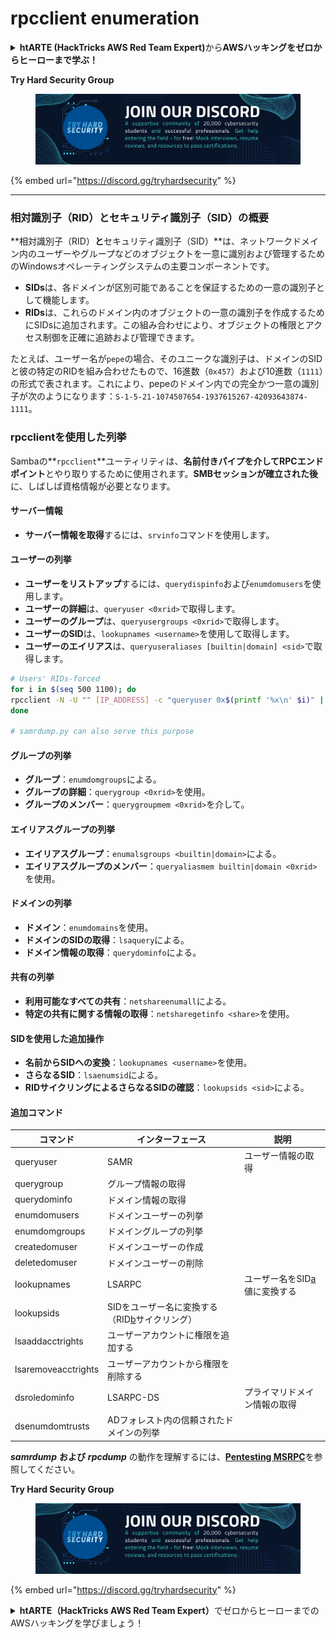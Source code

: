 # rpcclient enumeration

<details>

<summary><strong>htARTE (HackTricks AWS Red Team Expert)</strong>から<strong>AWSハッキングをゼロからヒーローまで学ぶ！</strong></summary>

* **サイバーセキュリティ企業**で働いていますか？ **HackTricksで会社を宣伝**してみたいですか？または、**最新バージョンのPEASSにアクセスしたり、HackTricksをPDFでダウンロード**したいですか？[**SUBSCRIPTION PLANS**](https://github.com/sponsors/carlospolop)をチェックしてください！
* [**The PEASS Family**](https://opensea.io/collection/the-peass-family)を発見し、独占的な[NFTs](https://opensea.io/collection/the-peass-family)コレクションをご覧ください
* [**公式PEASS＆HackTricksスウェグ**](https://peass.creator-spring.com)を手に入れましょう
* **[💬](https://emojipedia.org/speech-balloon/) [Discordグループ](https://discord.gg/hRep4RUj7f)**に参加するか、[telegramグループ](https://t.me/peass)に参加するか、**Twitter**で私をフォローする🐦[**@carlospolopm**](https://twitter.com/hacktricks_live)**。**
* **ハッキングトリックを共有するには、[hacktricksリポジトリ](https://github.com/carlospolop/hacktricks)と[hacktricks-cloudリポジトリ](https://github.com/carlospolop/hacktricks-cloud)にPRを提出してください。**

</details>

**Try Hard Security Group**

<figure><img src="/.gitbook/assets/telegram-cloud-document-1-5159108904864449420.jpg" alt=""><figcaption></figcaption></figure>

{% embed url="https://discord.gg/tryhardsecurity" %}

***

### 相対識別子（RID）とセキュリティ識別子（SID）の概要

**相対識別子（RID）**と**セキュリティ識別子（SID）**は、ネットワークドメイン内のユーザーやグループなどのオブジェクトを一意に識別および管理するためのWindowsオペレーティングシステムの主要コンポーネントです。

- **SIDs**は、各ドメインが区別可能であることを保証するための一意の識別子として機能します。
- **RIDs**は、これらのドメイン内のオブジェクトの一意の識別子を作成するためにSIDsに追加されます。この組み合わせにより、オブジェクトの権限とアクセス制御を正確に追跡および管理できます。

たとえば、ユーザー名が`pepe`の場合、そのユニークな識別子は、ドメインのSIDと彼の特定のRIDを組み合わせたもので、16進数（`0x457`）および10進数（`1111`）の形式で表されます。これにより、pepeのドメイン内での完全かつ一意の識別子が次のようになります：`S-1-5-21-1074507654-1937615267-42093643874-1111`。


### **rpcclientを使用した列挙**

Sambaの**`rpcclient`**ユーティリティは、**名前付きパイプを介してRPCエンドポイント**とやり取りするために使用されます。**SMBセッションが確立された後**に、しばしば資格情報が必要となります。

#### サーバー情報

* **サーバー情報を取得**するには、`srvinfo`コマンドを使用します。

#### ユーザーの列挙

* **ユーザーをリストアップ**するには、`querydispinfo`および`enumdomusers`を使用します。
* **ユーザーの詳細**は、`queryuser <0xrid>`で取得します。
* **ユーザーのグループ**は、`queryusergroups <0xrid>`で取得します。
* **ユーザーのSID**は、`lookupnames <username>`を使用して取得します。
* **ユーザーのエイリアス**は、`queryuseraliases [builtin|domain] <sid>`で取得します。
```bash
# Users' RIDs-forced
for i in $(seq 500 1100); do
rpcclient -N -U "" [IP_ADDRESS] -c "queryuser 0x$(printf '%x\n' $i)" | grep "User Name\|user_rid\|group_rid" && echo "";
done

# samrdump.py can also serve this purpose
```
#### グループの列挙

* **グループ**：`enumdomgroups`による。
* **グループの詳細**：`querygroup <0xrid>`を使用。
* **グループのメンバー**：`querygroupmem <0xrid>`を介して。

#### エイリアスグループの列挙

* **エイリアスグループ**：`enumalsgroups <builtin|domain>`による。
* **エイリアスグループのメンバー**：`queryaliasmem builtin|domain <0xrid>`を使用。

#### ドメインの列挙

* **ドメイン**：`enumdomains`を使用。
* **ドメインのSIDの取得**：`lsaquery`による。
* **ドメイン情報の取得**：`querydominfo`による。

#### 共有の列挙

* **利用可能なすべての共有**：`netshareenumall`による。
* **特定の共有に関する情報の取得**：`netsharegetinfo <share>`を使用。

#### SIDを使用した追加操作

* **名前からSIDへの変換**：`lookupnames <username>`を使用。
* **さらなるSID**：`lsaenumsid`による。
* **RIDサイクリングによるさらなるSIDの確認**：`lookupsids <sid>`による。

#### **追加コマンド**

| **コマンド**         | **インターフェース**                                                                                                                                     | **説明**                                                                                                                           |
| ------------------- | ------------------------------------------------------------------------------------------------------------------------------------------------- | ----------------------------------------------------------------------------------------------------------------------------------------- |
| queryuser           | SAMR                                                                                                                                              | ユーザー情報の取得                                                                                                                 |
| querygroup          | グループ情報の取得                                                                                                                        |                                                                                                                                           |
| querydominfo        | ドメイン情報の取得                                                                                                                       |                                                                                                                                           |
| enumdomusers        | ドメインユーザーの列挙                                                                                                                            |                                                                                                                                           |
| enumdomgroups       | ドメイングループの列挙                                                                                                                           |                                                                                                                                           |
| createdomuser       | ドメインユーザーの作成                                                                                                                              |                                                                                                                                           |
| deletedomuser       | ドメインユーザーの削除                                                                                                                              |                                                                                                                                           |
| lookupnames         | LSARPC                                                                                                                                            | ユーザー名をSID[a](https://learning.oreilly.com/library/view/network-security-assessment/9781491911044/ch08.html#ch08fn8)値に変換する |
| lookupsids          | SIDをユーザー名に変換する（RID[b](https://learning.oreilly.com/library/view/network-security-assessment/9781491911044/ch08.html#ch08fn9)サイクリング） |                                                                                                                                           |
| lsaaddacctrights    | ユーザーアカウントに権限を追加する                                                                                                                      |                                                                                                                                           |
| lsaremoveacctrights | ユーザーアカウントから権限を削除する                                                                                                                 |                                                                                                                                           |
| dsroledominfo       | LSARPC-DS                                                                                                                                         | プライマリドメイン情報の取得                                                                                                            |
| dsenumdomtrusts     | ADフォレスト内の信頼されたドメインの列挙                                                                                                     |                                                                                                                                           |

**_samrdump_** **および** **_rpcdump_** の動作を理解するには、[**Pentesting MSRPC**](../135-pentesting-msrpc.md)を参照してください。

**Try Hard Security Group**

<figure><img src="/.gitbook/assets/telegram-cloud-document-1-5159108904864449420.jpg" alt=""><figcaption></figcaption></figure>

{% embed url="https://discord.gg/tryhardsecurity" %}

<details>

<summary><strong>htARTE（HackTricks AWS Red Team Expert）</strong>でゼロからヒーローまでのAWSハッキングを学びましょう！</summary>

* **サイバーセキュリティ企業**で働いていますか？ **HackTricksで会社を宣伝**したいですか？または、**PEASSの最新バージョンにアクセス**したいですか、またはHackTricksを**PDFでダウンロード**したいですか？[**SUBSCRIPTION PLANS**](https://github.com/sponsors/carlospolop)をチェックしてください！
* [**The PEASS Family**](https://opensea.io/collection/the-peass-family)を発見し、独占的な[NFTs](https://opensea.io/collection/the-peass-family)コレクションを見つけてください。
* [**公式PEASS＆HackTricks swag**](https://peass.creator-spring.com)を手に入れましょう。
* [**💬**](https://emojipedia.org/speech-balloon/) [**Discordグループ**](https://discord.gg/hRep4RUj7f)または[**telegramグループ**](https://t.me/peass)に参加するか、**Twitter** 🐦[**@carlospolopm**](https://twitter.com/hacktricks_live)**をフォロー**してください。
* **ハッキングトリックを共有するには、[hacktricksリポジトリ](https://github.com/carlospolop/hacktricks)と[hacktricks-cloudリポジトリ](https://github.com/carlospolop/hacktricks-cloud)にPRを提出してください。**

</details>
